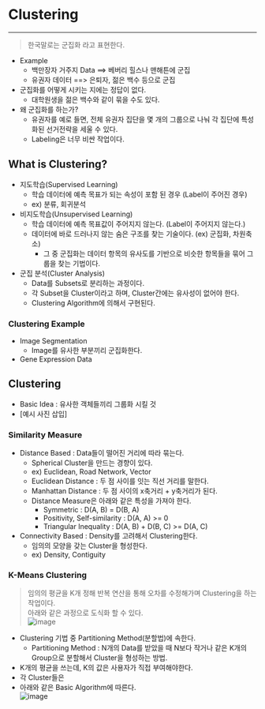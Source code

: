 # Clustering
---
> 한국말로는 군집화 라고 표현한다.  

- Example
  - 백만장자 거주지 Data ==> 베버리 힐스나 맨해튼에 군집
  - 유권자 데이터 ==> 은퇴자, 젊은 백수 등으로 군집
- 군집화를 어떻게 시키는 지에는 정답이 없다.
  - 대학원생을 젊은 백수와 같이 묶을 수도 있다.
- 왜 군집화를 하는가?
  - 유권자를 예로 들면, 전체 유권자 집단을 몇 개의 그룹으로 나눠 각 집단에 특성화된 선거전략을 세울 수 있다.
  - Labeling은 너무 비싼 작업이다.

## What is Clustering?
- 지도학습(Supervised Learning)
  - 학습 데이터에 예측 목표가 되는 속성이 포함 된 경우 (Label이 주어진 경우)
  - ex) 분류, 회귀분석
- 비지도학습(Unsupervised Learning)
  - 학습 데이터에 예측 목표값이 주어지지 않는다. (Label이 주어지지 않는다.)
  - 데이터에 바로 드러나지 않는 숨은 구조를 찾는 기술이다. (ex) 군집화, 차원축소)
    - 그 중 군집화는 데이터 항목의 유사도를 기반으로 비슷한 항목들을 묶어 그룹을 찾는 기법이다.
- 군집 분석(Cluster Analysis)
  - Data를 Subsets로 분리하는 과정이다.
  - 각 Subset을 Cluster이라고 하며, Cluster간에는 유사성이 없어야 한다.
  - Clustering Algorithm에 의해서 구현된다.

### Clustering Example
- Image Segmentation
  - Image를 유사한 부분끼리 군집화한다.
- Gene Expression Data

## Clustering
- Basic Idea : 유사한 객체들끼리 그룹화 시킬 것
- [예시 사진 삽입]

### Similarity Measure
- Distance Based : Data들이 떨어진 거리에 따라 묶는다.
  - Spherical Cluster을 만드는 경향이 있다.
  - ex) Euclidean, Road Network, Vector
  - Euclidean Distance : 두 점 사이를 잇는 직선 거리를 말한다.
  - Manhattan Distance : 두 점 사이의 x축거리 + y축거리가 된다.
  - Distance Measure은 아래와 같은 특성을 가져야 한다.
    - Symmetric : D(A, B) = D(B, A)
    - Positivity, Self-similarity : D(A, A) >= 0
    - Triangular Inequality : D(A, B) + D(B, C) >= D(A, C)
- Connectivity Based : Density를 고려해서 Clustering한다.
  - 임의의 모양을 갖는 Cluster을 형성한다.
  - ex) Density, Contiguity

### K-Means Clustering  
> 임의의 평균을 K개 정해 반복 연산을 통해 오차를 수정해가며 Clustering을 하는 작업이다.  
> 아래와 같은 과정으로 도식화 할 수 있다.  
![image](https://user-images.githubusercontent.com/71700079/162912077-e2b14dfe-73a8-4442-b58a-e340f4e06aa5.png)  

- Clustering 기법 중 Partitioning Method(분할법)에 속한다.
  - Partitioning Method : N개의 Data를 받았을 때 N보다 작거나 같은 K개의 Group으로 분할해서 Cluster을 형성하는 방법.
- K개의 평균을 쓰는데, K의 값은 사용자가 직접 부여해야한다.
- 각 Cluster들은 
- 아래와 같은 Basic Algorithm에 따른다.  
![image](https://user-images.githubusercontent.com/71700079/162913329-881183a6-1b61-4075-8e48-be99c915b112.png)  
